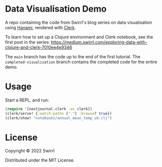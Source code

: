 # Data Visualisation Demo

A repo containing the code from Swirrl's blog series on data visualisation using [Hanami](https://github.com/jsa-aerial/hanami), rendered with [Clerk](https://github.com/nextjournal/clerk).

To learn how to set up a Clojure environment and Clerk notebook, see the first post in the series: https://medium.swirrl.com/exploring-data-with-clojure-and-clerk-7010ee4e9346

The `main` branch has the code up to the end of the first tutorial. The `completed-visualisation` branch contains the completed code for the entire demo.

# Usage

Start a REPL, and run:

```clojure
(require '[nextjournal.clerk :as clerk])
(clerk/serve! {:watch-paths ["."] :browse? true})
(clerk/show! "notebooks/annual_mean_temp_uk.clj")
```

# License

Copyright © 2022 Swirrl

Distributed under the MIT License.